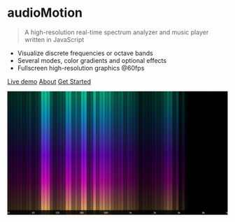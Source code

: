 
# audioMotion

> A high-resolution real-time spectrum analyzer and music player written in JavaScript

- Visualize discrete frequencies or octave bands
- Several modes, color gradients and optional effects
- Fullscreen high-resolution graphics @60fps

[Live demo](/public/)
[About](#%e2%99%aa%e2%99%ab-see-your-music-with-audiomotion-%e2%99%aa%e2%99%ab)
[Get Started](#getting-started)

<!-- background image -->

![](docs/img/screenshot5.png)
